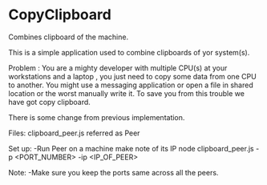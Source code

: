 # CopyClipboard
Combines clipboard of the machine.

This is a simple application used to combine clipboards of yor system(s).

Problem : You are a mighty developer with multiple CPU(s) at your workstations and a laptop , you just need to copy some data from one CPU to another. You might use a messaging application or open a file in shared location or the worst manually write it. To save you from this trouble we have got copy clipboard.

There is some change from previous implementation.

Files:
  clipboard_peer.js referred as Peer

Set up:
  -Run Peer on a machine make note of its IP
        node clipboard_peer.js -p <PORT_NUMBER> -ip <IP_OF_PEER>
   
Note:
  -Make sure you keep the ports same across all the peers.